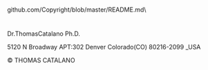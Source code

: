#
github.com/Copyright/blob/master/README.md\
#
Dr.ThomasCatalano Ph.D.

5120 N Broadway APT:302 Denver Colorado(CO) 80216-2099 _USA

© THOMAS CATALANO
